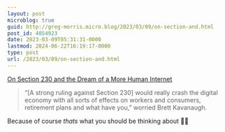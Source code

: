 ```yaml
---
layout: post
microblog: true
guid: http://greg-morris.micro.blog/2023/03/09/on-section-and.html
post_id: 4054923
date: 2023-03-09T05:31:31-0000
lastmod: 2024-06-22T16:19:17-0000
type: post
url: /2023/03/09/on-section-and.html
---
```

[On Section 230 and the Dream of a More Human Internet](https://www.calnewport.com/blog/2023/02/22/on-section-230-and-the-dream-of-a-more-human-internet/)

> “[A strong ruling against Section 230] would really crash the digital economy with all sorts of effects on workers and consumers, retirement plans and what have you,” worried Brett Kavanaugh.

Because of course *thats* what you should be thinking about 🤦‍♂️
